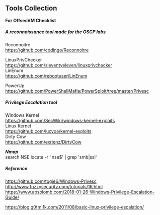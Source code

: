 ## Tools Collection     

**For OffsecVM Checklist** 

##### A reconnaissance tool made for the OSCP labs
Reconnoitre  
https://github.com/codingo/Reconnoitre  

LinuxPrivChecker  
https://github.com/sleventyeleven/linuxprivchecker  
LinEnum  
https://github.com/rebootuser/LinEnum  

PowerUp  
https://github.com/PowerShellMafia/PowerSploit/tree/master/Privesc  





##### Privilege Escalation tool  
Windows Kernel  
https://github.com/SecWiki/windows-kernel-exploits  
Linux Kernel  
https://github.com/lucyoa/kernel-exploits  
Dirty Cow   
https://github.com/exrienz/DirtyCow  



***Nmap***      
search NSE
locate -r '\.nse$' | grep 'smb\|ssl'  

##### Reference
https://github.com/togie6/Windows-Privesc  
http://www.fuzzysecurity.com/tutorials/16.html  
https://www.absolomb.com/2018-01-26-Windows-Privilege-Escalation-Guide/  

https://blog.g0tmi1k.com/2011/08/basic-linux-privilege-escalation/
